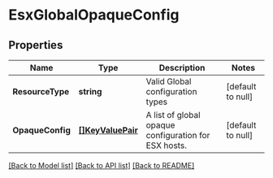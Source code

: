# EsxGlobalOpaqueConfig

## Properties
Name | Type | Description | Notes
------------ | ------------- | ------------- | -------------
**ResourceType** | **string** | Valid Global configuration types | [default to null]
**OpaqueConfig** | [**[]KeyValuePair**](KeyValuePair.md) | A list of global opaque configuration for ESX hosts. | [default to null]

[[Back to Model list]](../README.md#documentation-for-models) [[Back to API list]](../README.md#documentation-for-api-endpoints) [[Back to README]](../README.md)

